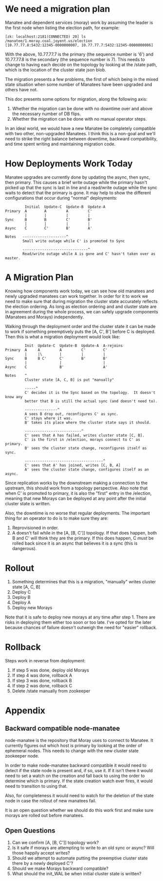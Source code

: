 # We need a migration plan

Manatee and dependent services (moray) work by assuming the leader is the first
node when listing the election path, for example:

```
[zk: localhost:2181(CONNECTED) 20] ls /manatee/1.moray.coal.joyent.us/election
[10.77.77.8:5432:12345-0000000007, 10.77.77.7:5432:12345-0000000006]
```

With the above, 10.77.77.7 is the primary (the sequence number is '6') and
10.77.77.8 is the secondary (the sequence number is 7).  This needs to change
to having each decide on the topology by looking at the /state path, which is
the location of the cluster state json blob.

The migration presents a few problems, the first of which being in the mixed
state situation when some number of Manatees have been upgraded and others have
not.

This doc presents some options for migration, along the following axis:

1. Whether the migration can be done with no downtime over and above the
   necessary number of DB flips.
2. Whether the migration can be done with no manual operator steps.

In an ideal world, we would have a new Manatee be completely compatible with two
other, non-upgraded Manatees.  I think this is a non-goal and we'll need to
strike the right balance between downtime, backward compatibility, and time
spent writing and maintaining migration code.

# How Deployments Work Today

Manatee upgrades are currently done by updating the async, then sync, then
primary.  This causes a brief write outage while the primary hasn't picked up
that the sync is last in line and a read/write outage while the sync waits
to detect that the primary is gone.  It may help to show the different
configurations that occur during "normal" deployments:

```
         Initial  Update-C  Update-B  Update-A
Primary  A        A         A         C'
         |        |         |         |
Sync     B        B         C'        B'
         |        |         |         |
Async    C        C'        B'        A'

Notes   --------------------^
        Small write outage while C' is promoted to Sync

        ------------------------------^
        Read/write outage while A is gone and C' hasn't taken over as master.
```

# A Migration Plan

Knowing how components work today, we can see how old manatees and newly
upgraded manatees can work together.  In order for it to work we need to make
sure that during migration the cluster state accurately reflects the
election ordering.  As long as election ordering and and cluster state are in
agreement during the whole process, we can safely upgrade components
(Manatees and Morays) independently.

Walking through the deployment order and the cluster state it can be made to
work if something preemptively puts the [A, C', B'] before C is deployed.  Then
this is what a migration deployment would look like:

```
         Init  Update-C  Update-B  Update-A  A-rejoins
Primary  A     A         A         C'        C'
         |     |\        |         |         |
Sync     B     B C'      C'        B'        B'
         |               |                   |
Async    C               B'                  A'

Notes    ^
         Cluster state [A, C, B] is put "manually"

         -----^
         C' decides it is the Sync based on the topology.  It doesn't know any
         better that B is still the actual sync (and doesn't need to).

         ---------------^
         A sees B drop out, reconfigures C' as sync.
         C' stays where it was.
         B' takes its place where the cluster state says it should.

         --------------------------^
         C' sees that A has failed, writes cluster state [C, B].
         C' is the first in /election, morays connect to C' as primary.
         B' sees the cluster state change, reconfigures itself as sync.

         ------------------------------------^
         C' sees that A' has joined, writes [C, B, A]
         A' sees the cluster state change, configures itself as an async.
```

Since replication works by the downstream making a connection to the upstream,
this should work from a topology perspective.  Also note that when C' is
promoted to primary, it is also the "first" entry in the /election, meaning that
new Morays can be deployed at any point after the initial cluster state is
written.

Also, the downtime is no worse that regular deployments.  The important thing
for an operator to do is to make sure they are:

1. Reprovisioned in order.
2. A doesn't fail while in the [A, [B, C']] topology.  If that does happen,
   both B and C' will think they are the primary.  If this does happen, C
   *must* be rolled back since it is an async that believes it is a sync (this
   is dangerous).

# Rollout

1. Something determines that this is a migration, "manually" writes cluster
   state [A, C, B]
2. Deploy C
3. Deploy B
4. Deploy A
5. Deploy new Morays

Note that it is safe to deploy new morays at any time after step 1.  There are
risks in deploying them either too soon or too late.  I've opted for the
later because chances of failure doesn't outweigh the need for "easier"
rollback.

# Rollback

Steps work in reverse from deployment:

1. If step 5 was done, deploy old Morays
2. If step 4 was done, rollback A
3. If step 3 was done, rollback B
4. If step 2 was done, rollback C
5. Delete /state manually from zookeeper

# Appendix

## Backward compatible node-manatee

node-manatee is the repository that Moray uses to connect to Manatee.  It
currently figures out which host is primary by looking at the order of ephemeral
nodes.  This needs to change with the new cluster state zookeeper node.

In order to make node-manatee backward compatible it would need to detect if
the state node is present and, if so, use it.  If it isn't there it would need to
set a watch on the creation and fall back to using the order to determine
which is primary.  If the state creation watch ever fires, it would need to
transition to using that.

Also, for completeness it would need to watch for the deletion of the state
node in case the rollout of new manatees fail.

It is an open question whether we should do this work first and make sure
morays are rolled out before manatees.

## Open Questions

1. Can we confirm [A, [B, C']] topology work?
2. Is it safe if morays are attempting to write to an old sync or async?  Will
   those happily accept writes?
3. Should we attempt to automate putting the preemptive cluster state there by
   a newly deployed C'?
4. Should we make Morays backward compatible?
5. What should the init_WAL be when initial cluster state is written?

